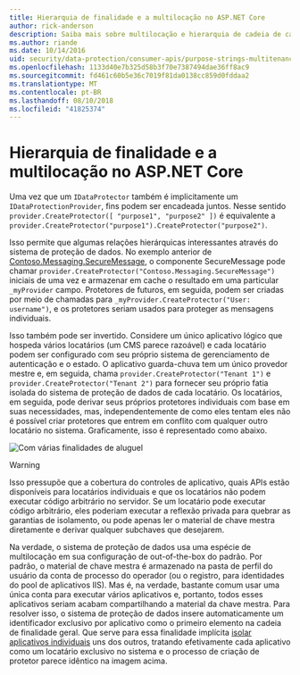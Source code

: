 ```yaml
---
title: Hierarquia de finalidade e a multilocação no ASP.NET Core
author: rick-anderson
description: Saiba mais sobre multilocação e hierarquia de cadeia de caracteres de finalidade, como ele se relaciona com as APIs de proteção de dados do ASP.NET Core.
ms.author: riande
ms.date: 10/14/2016
uid: security/data-protection/consumer-apis/purpose-strings-multitenancy
ms.openlocfilehash: 1133d40e7b325d58b3f70e7387494dae36ff8ac9
ms.sourcegitcommit: fd461c60b5e36c7019f81da0138cc859d0fddaa2
ms.translationtype: MT
ms.contentlocale: pt-BR
ms.lasthandoff: 08/10/2018
ms.locfileid: "41825374"
---
```

# <a name="purpose-hierarchy-and-multi-tenancy-in-aspnet-core"></a>Hierarquia de finalidade e a multilocação no ASP.NET Core

Uma vez que um `IDataProtector` também é implicitamente um `IDataProtectionProvider`, fins podem ser encadeada juntos. Nesse sentido `provider.CreateProtector([ "purpose1", "purpose2" ])` é equivalente a `provider.CreateProtector("purpose1").CreateProtector("purpose2")`.

Isso permite que algumas relações hierárquicas interessantes através do sistema de proteção de dados. No exemplo anterior de [Contoso.Messaging.SecureMessage](xref:security/data-protection/consumer-apis/purpose-strings#data-protection-contoso-purpose), o componente SecureMessage pode chamar `provider.CreateProtector("Contoso.Messaging.SecureMessage")` iniciais de uma vez e armazenar em cache o resultado em uma particular `_myProvider` campo. Protetores de futuros, em seguida, podem ser criadas por meio de chamadas para `_myProvider.CreateProtector("User: username")`, e os protetores seriam usados para proteger as mensagens individuais.

Isso também pode ser invertido. Considere um único aplicativo lógico que hospeda vários locatários (um CMS parece razoável) e cada locatário podem ser configurado com seu próprio sistema de gerenciamento de autenticação e o estado. O aplicativo guarda-chuva tem um único provedor mestre e, em seguida, chama `provider.CreateProtector("Tenant 1")` e `provider.CreateProtector("Tenant 2")` para fornecer seu próprio fatia isolada do sistema de proteção de dados de cada locatário. Os locatários, em seguida, pode derivar seus próprios protetores individuais com base em suas necessidades, mas, independentemente de como eles tentam eles não é possível criar protetores que entrem em conflito com qualquer outro locatário no sistema. Graficamente, isso é representado como abaixo.

![Com várias finalidades de aluguel](purpose-strings-multitenancy/_static/purposes-multi-tenancy.png)

>[!WARNING]
> Isso pressupõe que a cobertura do controles de aplicativo, quais APIs estão disponíveis para locatários individuais e que os locatários não podem executar código arbitrário no servidor. Se um locatário pode executar código arbitrário, eles poderiam executar a reflexão privada para quebrar as garantias de isolamento, ou pode apenas ler o material de chave mestra diretamente e derivar qualquer subchaves que desejarem.

Na verdade, o sistema de proteção de dados usa uma espécie de multilocação em sua configuração de out-of-the-box do padrão. Por padrão, o material de chave mestra é armazenado na pasta de perfil do usuário da conta de processo do operador (ou o registro, para identidades do pool de aplicativos IIS). Mas é, na verdade, bastante comum usar uma única conta para executar vários aplicativos e, portanto, todos esses aplicativos seriam acabam compartilhando a material da chave mestra. Para resolver isso, o sistema de proteção de dados insere automaticamente um identificador exclusivo por aplicativo como o primeiro elemento na cadeia de finalidade geral. Que serve para essa finalidade implícita [isolar aplicativos individuais](xref:security/data-protection/configuration/overview#per-application-isolation) uns dos outros, tratando efetivamente cada aplicativo como um locatário exclusivo no sistema e o processo de criação de protetor parece idêntico na imagem acima.

